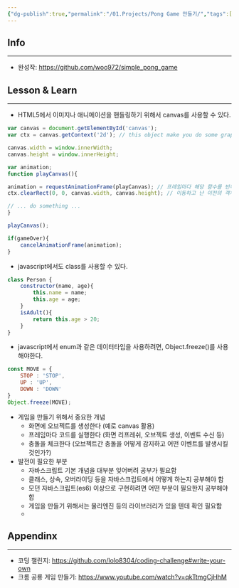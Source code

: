 ```yaml
---
{"dg-publish":true,"permalink":"/01.Projects/Pong Game 만들기/","tags":["coding_challenge","javascript","html5","canvas"],"noteIcon":""}
---
```


## Info
---
- 완성작: https://github.com/woo972/simple_pong_game
## Lesson & Learn
---
- HTML5에서 이미지나 애니메이션을 핸들링하기 위해서 canvas를 사용할 수 있다.
```javascript
var canvas = document.getElementById('canvas');
var ctx = canvas.getContext('2d'); // this object make you do some graphic works on canvas

canvas.width = window.innerWidth;
canvas.height = window.innerHeight;

var animation;
function playCanvas(){

animation = requestAnimationFrame(playCanvas); // 프레임마다 해당 함수를 반복하게 해준다
ctx.clearRect(0, 0, canvas.width, canvas.height); // 이동하고 난 이전의 객체는 화면에서 제거한다.

// ... do something ...
}

playCanvas();

if(gameOver){
	cancelAnimationFrame(animation);
}
```
- javascript에서도 class를 사용할 수 있다.
```javascript
class Person {
	constructor(name, age){
		this.name = name;
		this.age = age;
	}
	isAdult(){
		return this.age > 20;
	}
}
```
- javascript에서 enum과 같은 데이터타입을 사용하려면, Object.freeze()를 사용해야한다. 
```javascript
const MOVE = {
	STOP : 'STOP',
	UP : 'UP',
	DOWN : 'DOWN'
}
Object.freeze(MOVE);
```
- 게임을 만들기 위해서 중요한 개념
	- 화면에 오브젝트를 생성한다 (예로 canvas 활용)
	- 프레임마다 코드를 실행한다 (화면 리프레쉬, 오브젝트 생성, 이벤트 수신 등)
	- 충돌을 체크한다 (오브젝트간 충돌을 어떻게 감지하고 어떤 이벤트를 발생시킬 것인가?)
- 발전이 필요한 부분
	- 자바스크립트 기본 개념을 대부분 잊어버려 공부가 필요함
	- 클래스, 상속, 오버라이딩 등을 자바스크립트에서 어떻게 하는지 공부해야 함
	- 모던 자바스크립트(es6) 이상으로 구현하려면 어떤 부분이 필요한지 공부해야함
	- 게임을 만들기 위해서는 물리엔진 등의 라이브러리가 있을 텐데 확인 필요함
	- 
## Appendinx
---
- 코딩 챌린지: https://github.com/lolo8304/coding-challenge#write-your-own
- 크롬 공룡 게임 만들기: https://www.youtube.com/watch?v=qkTtmgCjHhM
